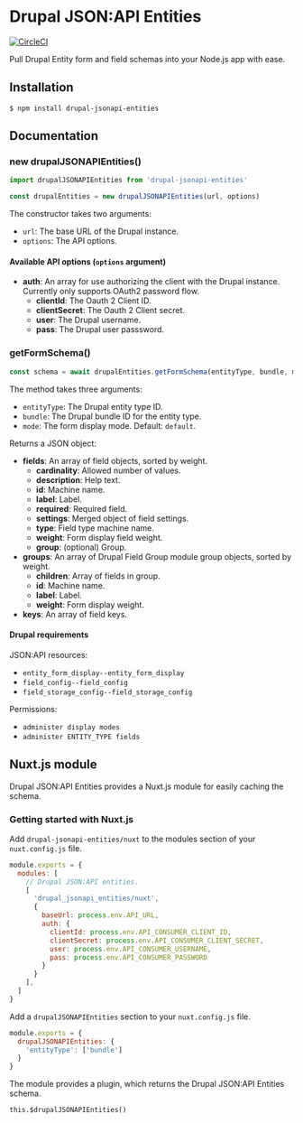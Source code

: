 # Drupal JSON:API Entities

[![CircleCI](https://circleci.com/gh/Realityloop/drupal-jsonapi-entities.svg?style=svg)](https://circleci.com/gh/Realityloop/drupal-jsonapi-entities)

Pull Drupal Entity form and field schemas into your Node.js app with ease.

## Installation

`$ npm install drupal-jsonapi-entities`

## Documentation

### new drupalJSONAPIEntities()

```js
import drupalJSONAPIEntities from 'drupal-jsonapi-entities'

const drupalEntities = new drupalJSONAPIEntities(url, options)
```

The constructor takes two arguments:

- `url`: The base URL of the Drupal instance.
- `options`: The API options.


#### Available API options (`options` argument)

- **auth**: An array for use authorizing the client with the Drupal instance.
  Currently only supports OAuth2 password flow.
  - **clientId**: The Oauth 2 Client ID.
  - **clientSecret**: The Oauth 2 Client secret.
  - **user**: The Drupal username.
  - **pass**: The Drupal user passsword.


### getFormSchema()

```js
const schema = await drupalEntities.getFormSchema(entityType, bundle, mode)
```

The method takes three arguments:

- `entityType`: The Drupal entity type ID.
- `bundle`: The Drupal bundle ID for the entity type.
- `mode`: The form display mode. Default: `default`.

Returns a JSON object:

- **fields**: An array of field objects, sorted by weight.
  - **cardinality**: Allowed number of values.
  - **description**: Help text.
  - **id**: Machine name.
  - **label**: Label.
  - **required**: Required field.
  - **settings**: Merged object of field settings.
  - **type**: Field type machine name.
  - **weight**: Form display field weight.
  - **group**: (optional) Group.
- **groups**: An array of Drupal Field Group module group objects, sorted by weight.
  - **children**: Array of fields in group.
  - **id**: Machine name.
  - **label**: Label.
  - **weight**: Form display weight.
- **keys**: An array of field keys.

#### Drupal requirements

JSON:API resources:
- `entity_form_display--entity_form_display`
- `field_config--field_config`
- `field_storage_config--field_storage_config`

Permissions:
- `administer display modes`
- `administer ENTITY_TYPE fields`

## Nuxt.js module

Drupal JSON:API Entities provides a Nuxt.js module for easily caching the
schema.

### Getting started with Nuxt.js

Add `drupal-jsonapi-entities/nuxt` to the modules section of your
`nuxt.config.js` file.

```js
module.exports = {
  modules: [
    // Drupal JSON:API entities.
    [
      'drupal_jsonapi_entities/nuxt',
      {
        baseUrl: process.env.API_URL,
        auth: {
          clientId: process.env.API_CONSUMER_CLIENT_ID,
          clientSecret: process.env.API_CONSUMER_CLIENT_SECRET,
          user: process.env.API_CONSUMER_USERNAME,
          pass: process.env.API_CONSUMER_PASSWORD
        }
      }
    ],
  ]
}
```

Add a `drupalJSONAPIEntities` section to your `nuxt.config.js` file.

```js
module.exports = {
  drupalJSONAPIEntities: {
    'entityType': ['bundle']
  }
}
```

The module provides a plugin, which returns the Drupal JSON:API Entities schema.

```
this.$drupalJSONAPIEntities()
```
